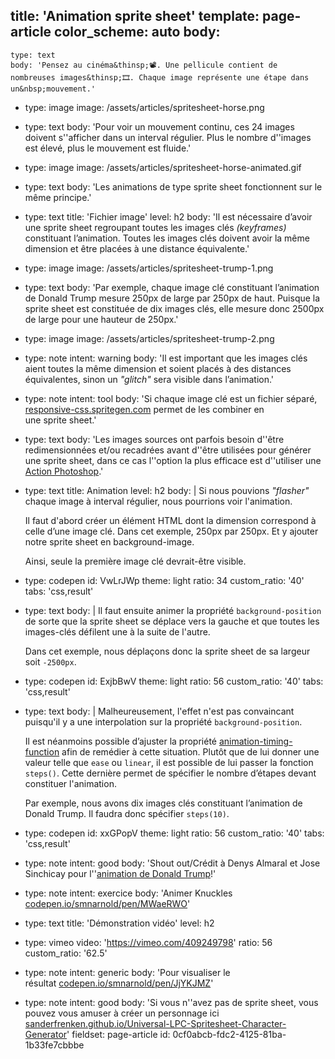 title: 'Animation sprite sheet'
template: page-article
color_scheme: auto
body:
  -
    type: text
    body: 'Pensez au cinéma&thinsp;📽️. Une pellicule contient de nombreuses images&thinsp;🎞️. Chaque image représente une étape dans un&nbsp;mouvement.'
  -
    type: image
    image: /assets/articles/spritesheet-horse.png
  -
    type: text
    body: 'Pour voir un mouvement continu, ces 24 images doivent s''afficher dans  un interval régulier. Plus le nombre d''images est élevé, plus le mouvement est&nbsp;fluide.'
  -
    type: image
    image: /assets/articles/spritesheet-horse-animated.gif
  -
    type: text
    body: 'Les animations de type sprite sheet fonctionnent sur le même&nbsp;principe.'
  -
    type: text
    title: 'Fichier image'
    level: h2
    body: 'Il est nécessaire d’avoir une sprite sheet regroupant toutes les images clés _(keyframes)_ constituant l’animation. Toutes les images clés doivent avoir la même dimension et être placées à une distance&nbsp;équivalente.'
  -
    type: image
    image: /assets/articles/spritesheet-trump-1.png
  -
    type: text
    body: 'Par exemple, chaque image clé constituant l’animation de Donald Trump mesure 250px de large par 250px de haut. Puisque la sprite sheet est constituée de dix images clés, elle mesure donc 2500px de large pour une hauteur de&nbsp;250px.'
  -
    type: image
    image: /assets/articles/spritesheet-trump-2.png
  -
    type: note
    intent: warning
    body: 'Il est important que les images clés aient toutes la même dimension et soient placés à des distances équivalentes, sinon un _"glitch"_ sera visible dans&nbsp;l’animation.'
  -
    type: note
    intent: tool
    body: 'Si chaque image clé est un fichier séparé, [responsive-css.spritegen.com](https://responsive-css.spritegen.com/) permet de les combiner en une&nbsp;sprite&nbsp;sheet.'
  -
    type: text
    body: 'Les images sources ont parfois besoin d''être redimensionnées et/ou recadrées avant d''être utilisées pour générer une sprite sheet, dans ce cas l''option la plus efficace est d''utiliser une [Action Photoshop](../autres/action-photoshop).'
  -
    type: text
    title: Animation
    level: h2
    body: |
      Si nous pouvions _"flasher"_ chaque image à interval régulier, nous pourrions voir l'animation. 
      
      Il faut d'abord créer un élément HTML dont la dimension correspond à celle d’une image clé. Dans cet exemple, 250px par 250px. Et y ajouter notre sprite sheet en&nbsp;background-image. 
      
      Ainsi, seule la première image clé devrait-être&nbsp;visible.
  -
    type: codepen
    id: VwLrJWp
    theme: light
    ratio: 34
    custom_ratio: '40'
    tabs: 'css,result'
  -
    type: text
    body: |
      Il faut ensuite animer la propriété `background-position` de sorte que la sprite sheet se déplace vers la gauche et que toutes les images-clés défilent une à la suite de&nbsp;l'autre.
      
      Dans cet exemple, nous déplaçons donc la sprite sheet de sa largeur soit&nbsp;`-2500px`.
  -
    type: codepen
    id: ExjbBwV
    theme: light
    ratio: 56
    custom_ratio: '40'
    tabs: 'css,result'
  -
    type: text
    body: |
      Malheureusement, l'effet n'est pas convaincant puisqu'il y a une interpolation sur la propriété&nbsp;`background-position`. 
      
      Il est néanmoins possible d’ajuster la propriété [animation-timing-function](./animation#animation-timing-function) afin de remédier à cette situation. Plutôt que de lui donner une valeur telle que `ease` ou `linear`, il est possible de lui passer la fonction `steps()`. Cette dernière permet de spécifier le nombre d’étapes devant constituer&nbsp;l'animation. 
      
      Par exemple, nous avons dix images clés constituant l’animation de Donald Trump. Il faudra donc spécifier&nbsp;`steps(10)`.
  -
    type: codepen
    id: xxGPopV
    theme: light
    ratio: 56
    custom_ratio: '40'
    tabs: 'css,result'
  -
    type: note
    intent: good
    body: 'Shout out/Crédit à Denys Almaral et Jose Sinchicay pour l''[animation de Donald&nbsp;Trump](https://denysalmaral.com/2017/02/joining-images-to-create-sprite-sheet-update-to-px-spritesrender-script.html)!'
  -
    type: note
    intent: exercice
    body: 'Animer Knuckles [codepen.io/smnarnold/pen/MWaeRWO](https://codepen.io/smnarnold/pen/MWaeRWO?editors=110)'
  -
    type: text
    title: 'Démonstration vidéo'
    level: h2
  -
    type: vimeo
    video: 'https://vimeo.com/409249798'
    ratio: 56
    custom_ratio: '62.5'
  -
    type: note
    intent: generic
    body: 'Pour visualiser le résultat&nbsp;[codepen.io/smnarnold/pen/JjYKJMZ](https://codepen.io/smnarnold/pen/JjYKJMZ)'
  -
    type: note
    intent: good
    body: 'Si vous n''avez pas de sprite sheet, vous pouvez vous amuser à créer un personnage ici [sanderfrenken.github.io/Universal-LPC-Spritesheet-Character-Generator](https://sanderfrenken.github.io/Universal-LPC-Spritesheet-Character-Generator)'
fieldset: page-article
id: 0cf0abcb-fdc2-4125-81ba-1b33fe7cbbbe
